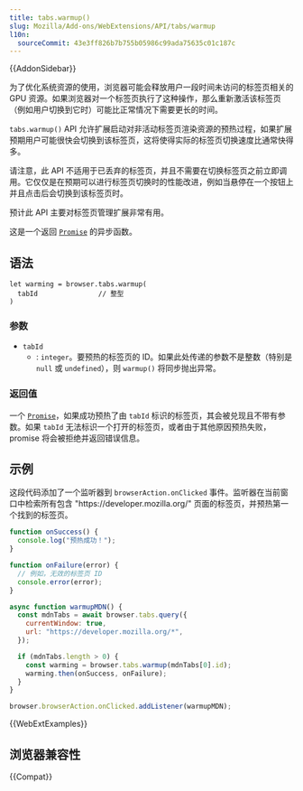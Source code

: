 ```yaml
---
title: tabs.warmup()
slug: Mozilla/Add-ons/WebExtensions/API/tabs/warmup
l10n:
  sourceCommit: 43e3ff826b7b755b05986c99ada75635c01c187c
---
```


{{AddonSidebar}}

为了优化系统资源的使用，浏览器可能会释放用户一段时间未访问的标签页相关的 GPU 资源。如果浏览器对一个标签页执行了这种操作，那么重新激活该标签页（例如用户切换到它时）可能比正常情况下需要更长的时间。

`tabs.warmup()` API 允许扩展启动对非活动标签页渲染资源的预热过程，如果扩展预期用户可能很快会切换到该标签页，这将使得实际的标签页切换速度比通常快得多。

请注意，此 API 不适用于已丢弃的标签页，并且不需要在切换标签页之前立即调用。它仅仅是在预期可以进行标签页切换时的性能改进，例如当悬停在一个按钮上并且点击后会切换到该标签页时。

预计此 API 主要对标签页管理扩展非常有用。

这是一个返回 [`Promise`](/zh-CN/docs/Web/JavaScript/Reference/Global_Objects/Promise) 的异步函数。

## 语法

```js-nolint
let warming = browser.tabs.warmup(
  tabId               // 整型
)
```

### 参数

- `tabId`
  - : `integer`。要预热的标签页的 ID。如果此处传递的参数不是整数（特别是 `null` 或 `undefined`），则 `warmup()` 将同步抛出异常。

### 返回值

一个 [`Promise`](/zh-CN/docs/Web/JavaScript/Reference/Global_Objects/Promise)，如果成功预热了由 `tabId` 标识的标签页，其会被兑现且不带有参数。如果 `tabId` 无法标识一个打开的标签页，或者由于其他原因预热失败，promise 将会被拒绝并返回错误信息。

## 示例

这段代码添加了一个监听器到 `browserAction.onClicked` 事件。监听器在当前窗口中检索所有包含 "https\://developer.mozilla.org/" 页面的标签页，并预热第一个找到的标签页。

```js
function onSuccess() {
  console.log("预热成功！");
}

function onFailure(error) {
  // 例如，无效的标签页 ID
  console.error(error);
}

async function warmupMDN() {
  const mdnTabs = await browser.tabs.query({
    currentWindow: true,
    url: "https://developer.mozilla.org/*",
  });

  if (mdnTabs.length > 0) {
    const warming = browser.tabs.warmup(mdnTabs[0].id);
    warming.then(onSuccess, onFailure);
  }
}

browser.browserAction.onClicked.addListener(warmupMDN);
```

{{WebExtExamples}}

## 浏览器兼容性

{{Compat}}
